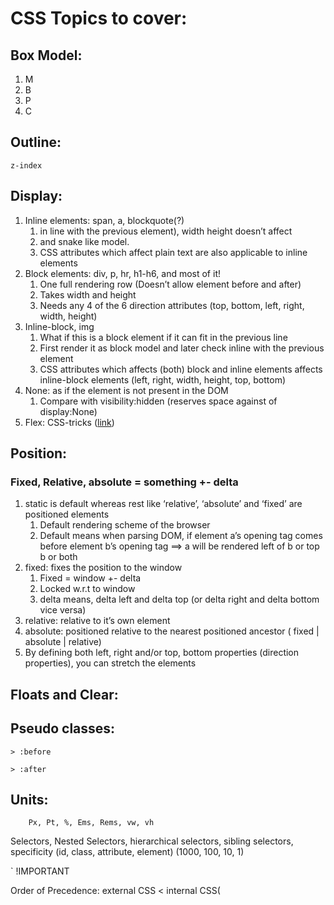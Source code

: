 # CSS Topics to cover:

## Box Model:

1. M
2. B
3. P
4. C

## Outline: 
    z-index

## Display:

1. Inline elements: span, a, blockquote(?) 
    1. in line with the previous element), width height doesn’t affect 
    2. and snake like model. 
    3. CSS attributes which affect plain text are also applicable to inline elements
2. Block elements: div, p, hr, h1-h6, and most of it! 
    1. One full rendering row (Doesn’t allow element before and after)
    2. Takes width and height
    3. Needs any 4 of the 6 direction attributes (top, bottom, left, right, width, height)
3. Inline-block, img
    1. What if this is a block element if it can fit in the previous line
    2. First render it as block model and later check inline with the previous element
    3. CSS attributes which affects (both) block and inline elements affects inline-block elements (left, right, width, height, top, bottom)
4. None: as if the element is not present in the DOM
    1. Compare with visibility:hidden (reserves space against of display:None)
5. Flex: CSS-tricks ([link](https://css-tricks.com/snippets/css/a-guide-to-flexbox/ "A Guide to Flexbox"))


## Position:

### Fixed, Relative, absolute = something +- delta
1. static is default whereas rest like ‘relative’, ‘absolute’ and ‘fixed’ are positioned elements
    1. Default rendering scheme of the browser
    2. Default means when parsing DOM, if element a’s opening tag comes before element b’s opening tag ==> a will be rendered left of b or top b or both
2. fixed: fixes the position to the window
    1. Fixed = window +- delta
    2. Locked w.r.t to window
    3. delta means, delta left and delta top (or delta right and delta bottom vice versa)
3. relative: relative to it’s own element
4. absolute: positioned relative to the nearest positioned ancestor ( fixed | absolute | relative)
5. By defining both left, right and/or  top, bottom properties (direction properties), you can stretch the elements 

## Floats and Clear:

## Pseudo classes:

    > :before

    > :after

## Units:
        Px, Pt, %, Ems, Rems, vw, vh

Selectors, Nested Selectors, hierarchical selectors, sibling selectors, specificity (id, class, attribute, element) (1000, 100, 10, 1)

`
!IMPORTANT

Order of Precedence: external CSS < internal CSS(<style>) < inline CSS
`

@include/import (one CSS in another file) Scss/Less 

## Adaptive vs responsive: 

### Responsive
1. Use % instead of pt,px (%ge is recursively computed) — 2005
2. Use em instead of %ge
3. Use rem instead of em

## @Media queries (Hi-fi behaviour, min-width, max-width,) device:screen, media, print

1. device:print for printing purposes min-width, max-width would be A4, A3, vice versa
2. device:media for printing media or media can be viewed in certain way 

CSS Variables (not supported by all browsers) 

[caniuse.com](http://www.caniuse.com)
